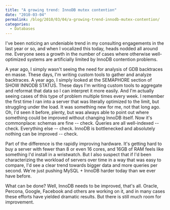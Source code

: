 ```yaml
---
title: "A growing trend: InnoDB mutex contention"
date: "2010-03-04"
permalink: /blog/2010/03/04/a-growing-trend-innodb-mutex-contention/
categories:
  - Databases
---
```

I've been noticing an undeniable trend in my consulting engagements in the last year or so, and when I vocalized this today, heads nodded all around me. Everyone sees a growth in the number of cases where otherwise well-optimized systems are artificially limited by InnoDB contention problems.

A year ago, I simply wasn't seeing the need for analysis of GDB backtraces en masse. These days, I'm writing custom tools to gather and analyze backtraces. A year ago, I simply looked at the SEMAPHORE section of SHOW INNODB STATUS. These days I'm writing custom tools to aggregate and reformat that data so I can interpret it more easily. And I'm actually seeing cases of this type of problem multiple times every week. I remember the first time I ran into a server that was literally optimized to the limit, but struggling under the load. It was something new for me, not that long ago. Oh, I'd seen it before, plenty, but was always able to point out where something could be improved without changing InnoDB itself. Now it's commonplace: schemas are fine -- check. Queries are all well-indexed -- check. Everything else -- check. InnoDB is bottlenecked and absolutely nothing can be improved -- check.

Part of the difference is the rapidly improving hardware. It's getting hard to buy a server with fewer than 8 or even 16 cores, and 16GB of RAM feels like something I'd install in a wristwatch. But I also suspect that if I'd been characterizing the workload of servers over time in a way that was easy to compare, I'd see a clear trend towards bigger data and more queries per second. We're just pushing MySQL + InnoDB harder today than we ever have before.

What can be done? Well, InnoDB needs to be improved, that's all. Oracle, Percona, Google, Facebook and others are working on it, and in many cases these efforts have yielded dramatic results. But there is still much room for improvement.
